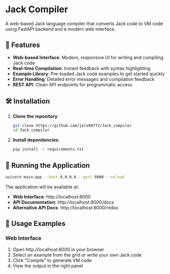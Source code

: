 # Jack Compiler 

A web-based Jack language compiler that converts Jack code to VM code using FastAPI backend and a modern web interface.

## 🚀 Features

- **Web-based Interface**: Modern, responsive UI for writing and compiling Jack code
- **Real-time Compilation**: Instant feedback with syntax highlighting
- **Example Library**: Pre-loaded Jack code examples to get started quickly
- **Error Handling**: Detailed error messages and compilation feedback
- **REST API**: Clean API endpoints for programmatic access


## 🛠️ Installation

1. **Clone the repository**:
   ```bash
   git clone https://github.com/jero98772/Jack_compiler
   cd Jack_compiler
   ```

2. **Install dependencies**:
   ```bash
   pip install -r requirements.txt
   ```
## 🚀 Running the Application

```bash
uvicorn main:app --host 0.0.0.0 --port 8000 --reload
```


The application will be available at:
- **Web Interface**: http://localhost:8000
- **API Documentation**: http://localhost:8000/docs
- **Alternative API Docs**: http://localhost:8000/redoc


## 🎯 Usage Examples

### Web Interface
1. Open http://localhost:8000 in your browser
2. Select an example from the grid or write your own Jack code
3. Click "Compile" to generate VM code
4. View the output in the right panel


